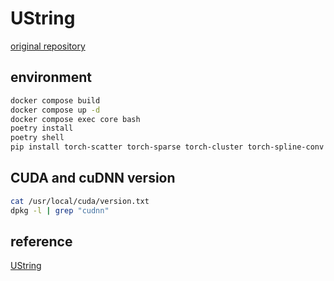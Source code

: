 # UString

[original repository](https://github.com/Cogito2012/UString)

## environment
```bash
docker compose build
docker compose up -d
docker compose exec core bash
poetry install
poetry shell
pip install torch-scatter torch-sparse torch-cluster torch-spline-conv torch-geometric -f https://data.pyg.org/whl/torch-1.12.0+cu102.html
```

## CUDA and cuDNN version
```bash
cat /usr/local/cuda/version.txt
dpkg -l | grep "cudnn"
```

## reference

[UString](https://github.com/Cogito2012/UString)